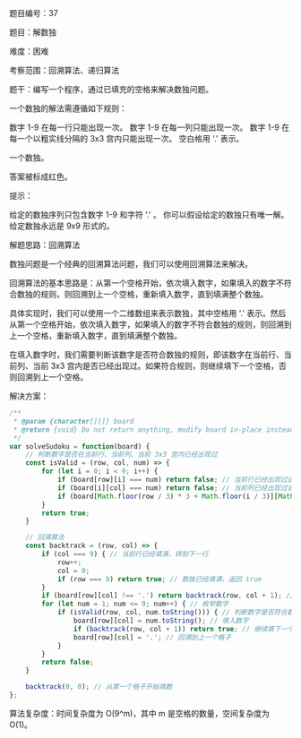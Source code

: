 题目编号：37

题目：解数独

难度：困难

考察范围：回溯算法、递归算法

题干：编写一个程序，通过已填充的空格来解决数独问题。

一个数独的解法需遵循如下规则：

数字 1-9 在每一行只能出现一次。
数字 1-9 在每一列只能出现一次。
数字 1-9 在每一个以粗实线分隔的 3x3 宫内只能出现一次。
空白格用 '.' 表示。

一个数独。

答案被标成红色。

提示：

给定的数独序列只包含数字 1-9 和字符 '.' 。
你可以假设给定的数独只有唯一解。
给定数独永远是 9x9 形式的。

解题思路：回溯算法

数独问题是一个经典的回溯算法问题，我们可以使用回溯算法来解决。

回溯算法的基本思路是：从第一个空格开始，依次填入数字，如果填入的数字不符合数独的规则，则回溯到上一个空格，重新填入数字，直到填满整个数独。

具体实现时，我们可以使用一个二维数组来表示数独，其中空格用 '.' 表示。然后从第一个空格开始，依次填入数字，如果填入的数字不符合数独的规则，则回溯到上一个空格，重新填入数字，直到填满整个数独。

在填入数字时，我们需要判断该数字是否符合数独的规则，即该数字在当前行、当前列、当前 3x3 宫内是否已经出现过。如果符合规则，则继续填下一个空格，否则回溯到上一个空格。

解决方案：

```javascript
/**
 * @param {character[][]} board
 * @return {void} Do not return anything, modify board in-place instead.
 */
var solveSudoku = function(board) {
    // 判断数字是否在当前行、当前列、当前 3x3 宫内已经出现过
    const isValid = (row, col, num) => {
        for (let i = 0; i < 9; i++) {
            if (board[row][i] === num) return false; // 当前行已经出现过该数字
            if (board[i][col] === num) return false; // 当前列已经出现过该数字
            if (board[Math.floor(row / 3) * 3 + Math.floor(i / 3)][Math.floor(col / 3) * 3 + i % 3] === num) return false; // 当前 3x3 宫内已经出现过该数字
        }
        return true;
    }

    // 回溯算法
    const backtrack = (row, col) => {
        if (col === 9) { // 当前行已经填满，转到下一行
            row++;
            col = 0;
            if (row === 9) return true; // 数独已经填满，返回 true
        }
        if (board[row][col] !== '.') return backtrack(row, col + 1); // 当前格子已经填过数字，转到下一个格子
        for (let num = 1; num <= 9; num++) { // 枚举数字
            if (isValid(row, col, num.toString())) { // 判断数字是否符合数独规则
                board[row][col] = num.toString(); // 填入数字
                if (backtrack(row, col + 1)) return true; // 继续填下一个格子
                board[row][col] = '.'; // 回溯到上一个格子
            }
        }
        return false;
    }

    backtrack(0, 0); // 从第一个格子开始填数
};
```

算法复杂度：时间复杂度为 O(9^m)，其中 m 是空格的数量，空间复杂度为 O(1)。
